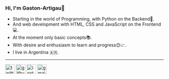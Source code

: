 ### Hi, I'm Gaston-Artigau👋
- Starting in the world of Programming, with Python on the Backend🐍.
- And web development with HTML, CSS and JavaScript on the Frontend💻.
- At the moment only basic concepts📚.
- With desire and enthusiasm to learn and progress😊📈.
- I live in Argentina 🇦🇷.
---
[<img src='https://cdn.jsdelivr.net/npm/simple-icons@3.0.1/icons/twitter.svg' alt='twitter' height='30'>](https://twitter.com/Gaston_Artigau) [<img src='https://cdn.jsdelivr.net/npm/simple-icons@3.0.1/icons/github.svg' alt='github' height='30'>](https://github.com/Gaston-Artigau) [<img src='https://cdn.jsdelivr.net/npm/simple-icons@3.0.1/icons/instagram.svg' alt='instagram' height='30'>](https://t.me/gaston_artigau) [<img src='https://cdn.jsdelivr.net/npm/simple-icons@3.0.1/icons/gmail.svg' alt='gmail' height='30'>](mailto:gastonartigau@gmail.com)
